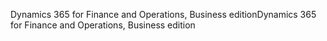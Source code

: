 <span data-ttu-id="20354-101">Dynamics 365 for Finance and Operations, Business edition</span><span class="sxs-lookup"><span data-stu-id="20354-101">Dynamics 365 for Finance and Operations, Business edition</span></span>
